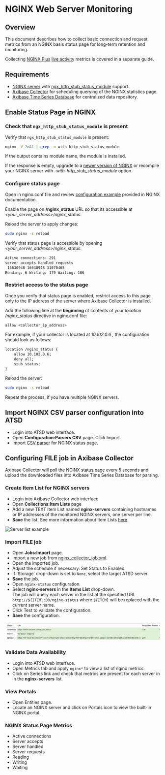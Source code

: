 # NGINX Web Server Monitoring

## Overview

This document describes how to collect basic connection and request metrics from an NGINX basis status page for long-term retention and monitoring.

Collecting [NGINX Plus](https://www.nginx.com/products/) [live activity](https://www.nginx.com/products/live-activity-monitoring/) metrics is covered in a separate guide. 

## Requirements

* [NGINX server](http://nginx.org/en/download.html) with [ngx_http_stub_status_module](http://nginx.org/en/docs/http/ngx_http_stub_status_module.html) support.
* [Axibase Collector](http://axibase.com/products/axibase-time-series-database/writing-data/collector/axibase-collector-installation/) for scheduling querying of the NGINX statistics page.
* [Axibase Time Series Database](http://axibase.com/products/axibase-time-series-database/download-atsd/) for centralized data repository.

## Enable Status Page in NGINX

### Check that `ngx_http_stub_status_module` is present

Verify that `ngx_http_stub_status_module` is present:

```sh
nginx -V 2>&1 | grep -o with-http_stub_status_module
```

If the output contains module name, the module is installed.

If the response is empty, upgrade to a [newer version of NGINX](http://nginx.org/en/CHANGES) or recompile your NGINX server with *-with-http_stub_status_module* option.

### Configure status page

Open in nginx.conf file and review [configuration example](http://nginx.org/en/docs/http/ngx_http_stub_status_module.html#example) provided in NGINX documentation. 

Enable the page on **/nginx_status** URL so that its accessible at *<your_server_address>/nginx_status*. 

Reload the server to apply changes:

```sh
sudo nginx -s reload
```

Verify that status page is accessible by opening *<your_server_address>/nginx_status*:

```
Active connections: 291
server accepts handled requests
 16630948 16630948 31070465
Reading: 6 Writing: 179 Waiting: 106
```

### Restrict access to the status page

Once you verify that status page is enabled, restrict access to this page only to the IP address of the server where Axibase Collector is installed. 

Add the following line at the **beginning** of contents of your *location /nginx_status* directive in nginx.conf file:

```
allow <collector_ip_address>
```

 For example, if your collector is located at *10.102.0.6* , the configuration should look as follows:
 
```
location /nginx_status {
    allow 10.102.0.6;
    deny all;
    stub_status;
}
```

Reload the server:

```sh
sudo nginx -s reload
```

Repeat the process, if you have multiple NGINX servers.

## Import NGINX CSV parser configuration into ATSD

* Login into ATSD web interface.
* Open **Configuration:Parsers CSV** page. Click Import.
* Import [CSV parser](https://github.com/axibase/axibase-collector-docs/blob/master/jobs/examples/nginx_atsd_csv_parser.xml) for NGINX status page.  

## Configuring FILE job in Axibase Collector

Axibase Collector will poll the NGINX status page every 5 seconds and upload the downloaded files into Axibase Time Series Database for parsing. 

### Create Item List for NGINX servers

* Login into Axibase Collector web interface
* Open **Collections:Item Lists** page
* Add a new TEXT Item List named **nginx-servers** containing hostnames or IP addresses of the monitored NGINX servers, one server per line.
* **Save** the list. See more information about Item Lists [here](/collections.md).
 
![Server list example](https://github.com/axibase/axibase-collector-docs/blob/master/jobs/examples/nginx_server-list.png)

### Import FILE job

* Open **Jobs:Import** page.
* Import a new job from [nginx_collector_job.xml](https://github.com/axibase/axibase-collector-docs/blob/master/jobs/examples/nginx_collector_job.xml).
* Open the imported job. 
* Adjust the schedule if necessary. Set Status to Enabled.
* If 'Storage' drop-down is set to `None`, select the target ATSD server.
* **Save** the job.
* Open `nginx-status` configuration.
* Select **nginx-servers** in the **Items List** drop-down. <br>The job will query each server in the list at the specified URL `http://${ITEM}:80/nginx-status` where `${ITEM}` will be replaced with the current server name.
* Click Test to validate the configuration.
* **Save** the configuration.

![NGINX test](nginx-collector-test.png)

### Validate Data Availability

* Login into ATSD web interface.
* Open Metrics tab and apply `nginx*` to view a list of nginx metrics.
* Click on Series link and check that metrics are present for each server in in the **nginx-servers** list.
 
### View Portals

* Open Entities page.
* Locate an NGINX server and click on Portals icon to view the built-in NGINX portal.

### NGINX Status Page Metrics

* Active connections
* Server accepts
* Server handled
* Server requests
* Reading
* Writing
* Waiting
